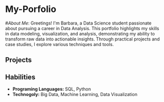# My-Porfolio
#*About Me*: Greetings! I'm Barbara, a Data Science student passionate about pursuing a career in Data Analysis.
This portfolio highlights my skills in data modeling, visualization, and analysis, demonstrating my ability to transform raw data into actionable insights. Through practical projects and case studies, I explore various techniques and tools.

## Projects 

## Habilities
- **Programing Languages:** SQL, Python
- **Technogoly:** Big Data, Machine Learning, Data Visualization
